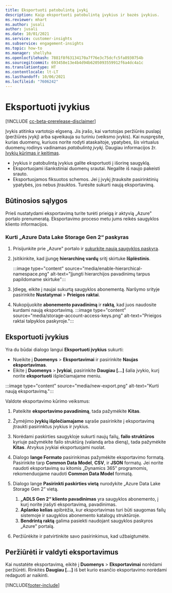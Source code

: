 ```yaml
---
title: Eksportuoti patobulintą įvykį
description: Kaip eksportuoti patobulintą įvykius ir bazės įvykius.
ms.reviewer: mhart
ms.author: jusali
author: jusali
ms.date: 10/01/2021
ms.service: customer-insights
ms.subservice: engagement-insights
ms.topic: how-to
ms.manager: shellyha
ms.openlocfilehash: 7881f8f63134170a7f76e3c75dcfc5fa8930754b
ms.sourcegitcommit: 693458e13e4b4d94b6205093559912f6a4dc4a1c
ms.translationtype: HT
ms.contentlocale: lt-LT
ms.lasthandoff: 10/06/2021
ms.locfileid: "7606242"
---
```

# <a name="export-events"></a>Eksportuoti įvykius

[!INCLUDE [cc-beta-prerelease-disclaimer](includes/cc-beta-prerelease-disclaimer.md)]

Įvykis atitinka vartotojo elgseną. Jis įrašo, kai vartotojas peržiūrės puslapį (peržiūrės įvykį) arba sąveikauja su turiniu (veiksmo įvykis). Kai nuspręsite, kurias duomenų, kuriuos norite rodyti ataskaitoje, ypatybes, šis virtualus duomenų rodinys vadinamas *patobulintą įvykį*. Daugiau informacijos žr. [Įvykių kūrimas ir keitimas](refined-events.md).

- Įvykius ir patobulintą įvykius galite eksportuoti į išorinę saugyklą. 
- Eksportuojami išankstiniai duomenų srautai. Negalite iš naujo pakeisti srauto. 
- Eksportuojamos fiksuotos schemos. Jei į įvykį įtrauksite pasirinktinių ypatybės, jos nebus įtrauktos. Turėsite sukurti naują eksportavimą.

## <a name="prerequisites"></a>Būtinosios sąlygos

Prieš nustatydami eksportavimą turite turėti prieigą ir aktyvią „Azure" portalo prenumeratą. Eksportavimo proceso metu jums reikės saugyklos kliento informacijos. 

### <a name="create-an-azure-data-lake-storage-gen-2-accounts"></a>Kurti „Azure Data Lake Storage Gen 2“ paskyras

1. Prisijunkite prie „Azure" portalo ir [sukurkite naują saugyklos paskyrą](/azure/storage/common/storage-account-create). 

1. Įsitikinkite, kad įjungę **hierarchinę vardų** sritį skirtuke **Išplėstinis**. 

   :::image type="content" source="media/enable-hierarchical-namespace.png" alt-text="Įjungti hierarchijos pavadinimų tarpus papildomame skirtuke":::

1. Įdiegę, eikite į naujai sukurtą saugyklos abonementą. Naršymo srityje pasirinkite **Nustatymai** > **Prieigos raktai**. 

1. Nukopijuokite **abonemento pavadinimą** ir **raktą**, kad juos naudosite kurdami naują eksportavimą.
   :::image type="content" source="media/storage-account-access-keys.png" alt-text="Prieigos raktai talpyklos paskyroje.":::

## <a name="export-events"></a>Eksportuoti įvykius

Yra du būdai dialogo langui **Eksportuoti įvykius** sukurti: 
- Nueikite į **Duomenys** > **Eksportavimai** ir pasirinkite **Naujas eksportavimas**.
- Eikite į  **Duomenys** > **Įvykiai**, pasirinkite **Daugiau [...]** šalia įvykio, kurį norite **eksportuoti** išplečiamajame meniu. 

:::image type="content" source="media/new-export.png" alt-text="Kurti naują eksportavimą.":::

Valdote eksportavimo kūrimo veiksmus:

1. Pateikite **eksportavimo pavadinimą**, tada pažymėkite **Kitas**.

1. Žymėjimo **įvykių išplečiamajame** sąraše pasirinkite į eksportavimą įtraukti pasirinktus įvykius ir įvykius. 

1. Norėdami paskirties saugykloje sukurti naujų failų, **failo struktūros** kyriuje pažymėkite failo struktūrą (valandą arba dieną), tada pažymėkite **Kitas**. Atvykus įvykiai eksportuojami nuolat.

1. Dialogo **lange Formato** pasirinkimas pažymėkite eksportavimo formatą. Pasirinkite tarp **Common Data Model**, **CSV**, ir **JSON** formatų. Jei norite naudoti eksportavimą su kitomis „Dynamics 365" programomis, rekomenduojame naudoti **Common Data Model** formatą.

1. Dialogo lange **Pasirinkti paskirties vietą** nurodykite „Azure Data Lake Storage Gen 2“ vietą.
    1. **„ADLS Gen 2“ kliento pavadinimas** yra saugyklos abonemento, į kurį norite įrašyti eksportavimą, pavadinimas. 
    1. **Aplanko kelias** apibrėžia, kur eksportavimas turi būti saugomas failų sistemoje ir saugyklos abonemento katalogų struktūroje.
    1. **Bendrintą raktą** galima pasiekti naudojant saugyklos paskyros „Azure" portalą.

1. Peržiūrėkite ir patvirtinkite savo pasirinkimus, kad užbaigtumėte.

## <a name="view-and-manage-exports"></a>Peržiūrėti ir valdyti eksportavimus

Kai nustatėte eksportavimą, eikitė į **Duomenys** > **Eksportavimai** norėdami peržiūrėti. Rinkitės **Daugiau [...]** iš bet kurio esančio eksportavimo norėdami redaguoti ar naikinti.


[!INCLUDE[footer-include](../includes/footer-banner.md)]
